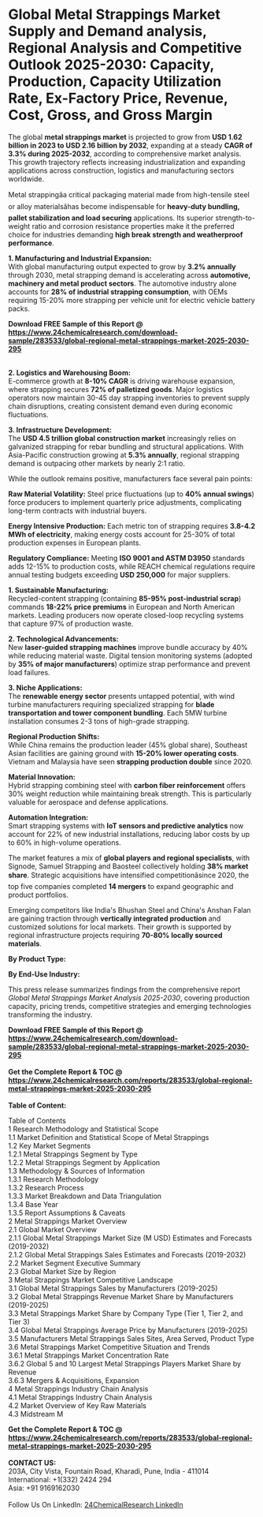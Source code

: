 <h1>Global Metal Strappings Market Supply and Demand analysis, Regional Analysis  and Competitive Outlook 2025-2030: Capacity, Production, Capacity Utilization Rate, Ex-Factory Price, Revenue, Cost, Gross, and Gross Margin</h1><p>The global <strong>metal strappings market</strong> is projected to grow from <strong>USD 1.62 billion in 2023 to USD 2.16 billion by 2032</strong>, expanding at a steady <strong>CAGR of 3.3% during 2025-2032</strong>, according to comprehensive market analysis. This growth trajectory reflects increasing industrialization and expanding applications across construction, logistics and manufacturing sectors worldwide.</p><p>Metal strappingâa critical packaging material made from high-tensile steel or alloy materialsâhas become indispensable for <strong>heavy-duty bundling, pallet stabilization and load securing</strong> applications. Its superior strength-to-weight ratio and corrosion resistance properties make it the preferred choice for industries demanding <strong>high break strength and weatherproof performance</strong>.</p><p><strong>1. Manufacturing and Industrial Expansion:</strong><br>
With global manufacturing output expected to grow by <strong>3.2% annually</strong> through 2030, metal strapping demand is accelerating across <strong>automotive, machinery and metal product sectors</strong>. The automotive industry alone accounts for <strong>28% of industrial strapping consumption</strong>, with OEMs requiring 15-20% more strapping per vehicle unit for electric vehicle battery packs.</p><div><b>Download FREE Sample of this Report @ 
            <a href="https://www.24chemicalresearch.com/download-sample/283533/global-regional-metal-strappings-market-2025-2030-295">
            https://www.24chemicalresearch.com/download-sample/283533/global-regional-metal-strappings-market-2025-2030-295</a></b></div><br><p><strong>2. Logistics and Warehousing Boom:</strong><br>
E-commerce growth at <strong>8-10% CAGR</strong> is driving warehouse expansion, where strapping secures <strong>72% of palletized goods</strong>. Major logistics operators now maintain 30-45 day strapping inventories to prevent supply chain disruptions, creating consistent demand even during economic fluctuations.</p><p><strong>3. Infrastructure Development:</strong><br>
The <strong>USD 4.5 trillion global construction market</strong> increasingly relies on galvanized strapping for rebar bundling and structural applications. With Asia-Pacific construction growing at <strong>5.3% annually</strong>, regional strapping demand is outpacing other markets by nearly 2:1 ratio.</p><p>While the outlook remains positive, manufacturers face several pain points:</p><p><strong>Raw Material Volatility:</strong> Steel price fluctuations (up to <strong>40% annual swings</strong>) force producers to implement quarterly price adjustments, complicating long-term contracts with industrial buyers.</p><p><strong>Energy Intensive Production:</strong> Each metric ton of strapping requires <strong>3.8-4.2 MWh of electricity</strong>, making energy costs account for 25-30% of total production expenses in European plants.</p><p><strong>Regulatory Compliance:</strong> Meeting <strong>ISO 9001 and ASTM D3950</strong> standards adds 12-15% to production costs, while REACH chemical regulations require annual testing budgets exceeding <strong>USD 250,000</strong> for major suppliers.</p><p><strong>1. Sustainable Manufacturing:</strong><br>
Recycled-content strapping (containing <strong>85-95% post-industrial scrap</strong>) commands <strong>18-22% price premiums</strong> in European and North American markets. Leading producers now operate closed-loop recycling systems that capture 97% of production waste.</p><p><strong>2. Technological Advancements:</strong><br>
New <strong>laser-guided strapping machines</strong> improve bundle accuracy by 40% while reducing material waste. Digital tension monitoring systems (adopted by <strong>35% of major manufacturers</strong>) optimize strap performance and prevent load failures.</p><p><strong>3. Niche Applications:</strong><br>
The <strong>renewable energy sector</strong> presents untapped potential, with wind turbine manufacturers requiring specialized strapping for <strong>blade transportation and tower component bundling</strong>. Each 5MW turbine installation consumes 2-3 tons of high-grade strapping.</p><p><strong>Regional Production Shifts:</strong><br>
    While China remains the production leader (45% global share), Southeast Asian facilities are gaining ground with <strong>15-20% lower operating costs</strong>. Vietnam and Malaysia have seen <strong>strapping production double</strong> since 2020.</p><p><strong>Material Innovation:</strong><br>
    Hybrid strapping combining steel with <strong>carbon fiber reinforcement</strong> offers 30% weight reduction while maintaining break strength. This is particularly valuable for aerospace and defense applications.</p><p><strong>Automation Integration:</strong><br>
    Smart strapping systems with <strong>IoT sensors and predictive analytics</strong> now account for 22% of new industrial installations, reducing labor costs by up to 60% in high-volume operations.</p><p>The market features a mix of <strong>global players and regional specialists</strong>, with Signode, Samuel Strapping and Baosteel collectively holding <strong>38% market share</strong>. Strategic acquisitions have intensified competitionâsince 2020, the top five companies completed <strong>14 mergers</strong> to expand geographic and product portfolios.</p><p>Emerging competitors like India's Bhushan Steel and China's Anshan Falan are gaining traction through <strong>vertically integrated production</strong> and customized solutions for local markets. Their growth is supported by regional infrastructure projects requiring <strong>70-80% locally sourced materials</strong>.</p><p><strong>By Product Type:</strong></p><p><strong>By End-Use Industry:</strong></p><p>This press release summarizes findings from the comprehensive report <em>Global Metal Strappings Market Analysis 2025-2030</em>, covering production capacity, pricing trends, competitive strategies and emerging technologies transforming the industry.</p><div><b>Download FREE Sample of this Report @ 
            <a href="https://www.24chemicalresearch.com/download-sample/283533/global-regional-metal-strappings-market-2025-2030-295">
            https://www.24chemicalresearch.com/download-sample/283533/global-regional-metal-strappings-market-2025-2030-295</a></b></div><br><div><b>Get the Complete Report & TOC @ 
            <a href="https://www.24chemicalresearch.com/reports/283533/global-regional-metal-strappings-market-2025-2030-295">
            https://www.24chemicalresearch.com/reports/283533/global-regional-metal-strappings-market-2025-2030-295</a></b></div><br>
            <b>Table of Content:</b><p>Table of Contents<br />
1 Research Methodology and Statistical Scope<br />
1.1 Market Definition and Statistical Scope of Metal Strappings<br />
1.2 Key Market Segments<br />
1.2.1 Metal Strappings Segment by Type<br />
1.2.2 Metal Strappings Segment by Application<br />
1.3 Methodology & Sources of Information<br />
1.3.1 Research Methodology<br />
1.3.2 Research Process<br />
1.3.3 Market Breakdown and Data Triangulation<br />
1.3.4 Base Year<br />
1.3.5 Report Assumptions & Caveats<br />
2 Metal Strappings Market Overview<br />
2.1 Global Market Overview<br />
2.1.1 Global Metal Strappings Market Size (M USD) Estimates and Forecasts (2019-2032)<br />
2.1.2 Global Metal Strappings Sales Estimates and Forecasts (2019-2032)<br />
2.2 Market Segment Executive Summary<br />
2.3 Global Market Size by Region<br />
3 Metal Strappings Market Competitive Landscape<br />
3.1 Global Metal Strappings Sales by Manufacturers (2019-2025)<br />
3.2 Global Metal Strappings Revenue Market Share by Manufacturers (2019-2025)<br />
3.3 Metal Strappings Market Share by Company Type (Tier 1, Tier 2, and Tier 3)<br />
3.4 Global Metal Strappings Average Price by Manufacturers (2019-2025)<br />
3.5 Manufacturers Metal Strappings Sales Sites, Area Served, Product Type<br />
3.6 Metal Strappings Market Competitive Situation and Trends<br />
3.6.1 Metal Strappings Market Concentration Rate<br />
3.6.2 Global 5 and 10 Largest Metal Strappings Players Market Share by Revenue<br />
3.6.3 Mergers & Acquisitions, Expansion<br />
4 Metal Strappings Industry Chain Analysis<br />
4.1 Metal Strappings Industry Chain Analysis<br />
4.2 Market Overview of Key Raw Materials<br />
4.3 Midstream M</p><div><b>Get the Complete Report & TOC @ 
            <a href="https://www.24chemicalresearch.com/reports/283533/global-regional-metal-strappings-market-2025-2030-295">
            https://www.24chemicalresearch.com/reports/283533/global-regional-metal-strappings-market-2025-2030-295</a></b></div><br><b>CONTACT US:</b><br>
            203A, City Vista, Fountain Road, Kharadi, Pune, India - 411014<br>
            International: +1(332) 2424 294<br>
            Asia: +91 9169162030 <br><br>
            Follow Us On LinkedIn: <a href="https://www.linkedin.com/company/24chemicalresearch/">24ChemicalResearch LinkedIn</a>